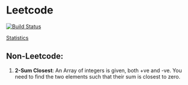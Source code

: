 # Leetcode

[![Build Status](https://travis-ci.org/JonnyKong/LeetCode.svg?branch=master)](https://travis-ci.org/JonnyKong/LeetCode)

[Statistics](./Statistics.csv)

## Non-Leetcode:
1. __2-Sum Closest__: An Array of integers is given, both +ve and -ve. You need to find the two elements such that their sum is closest to zero.